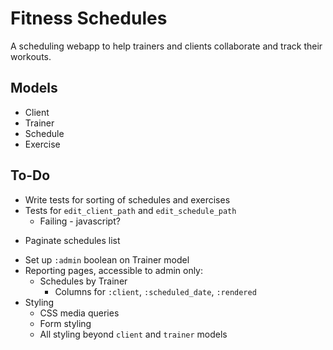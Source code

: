 # Fitness Schedules #

A scheduling webapp to help trainers and clients collaborate and track their workouts.

## Models ##

- Client
- Trainer
- Schedule
- Exercise

## To-Do ##

+	Write tests for sorting of schedules and exercises
+	Tests for `edit_client_path` and `edit_schedule_path`
	*	Failing - javascript? 
*	Paginate schedules list
+	Set up `:admin` boolean on Trainer model
+	Reporting pages, accessible to admin only:
	*	Schedules by Trainer
		-	Columns for `:client`, `:scheduled_date`, `:rendered`
+	Styling
	*	CSS media queries
	*	Form styling
	*	All styling beyond `client` and `trainer` models